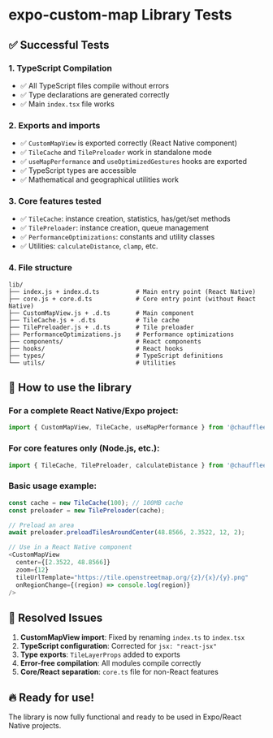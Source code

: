 # expo-custom-map Library Tests

## ✅ Successful Tests

### 1. TypeScript Compilation
- ✅ All TypeScript files compile without errors
- ✅ Type declarations are generated correctly
- ✅ Main `index.tsx` file works

### 2. Exports and imports
- ✅ `CustomMapView` is exported correctly (React Native component)
- ✅ `TileCache` and `TilePreloader` work in standalone mode
- ✅ `useMapPerformance` and `useOptimizedGestures` hooks are exported
- ✅ TypeScript types are accessible
- ✅ Mathematical and geographical utilities work

### 3. Core features tested
- ✅ `TileCache`: instance creation, statistics, has/get/set methods
- ✅ `TilePreloader`: instance creation, queue management
- ✅ `PerformanceOptimizations`: constants and utility classes
- ✅ Utilities: `calculateDistance`, `clamp`, etc.

### 4. File structure
```
lib/
├── index.js + index.d.ts          # Main entry point (React Native)
├── core.js + core.d.ts            # Core entry point (without React Native)
├── CustomMapView.js + .d.ts       # Main component
├── TileCache.js + .d.ts           # Tile cache
├── TilePreloader.js + .d.ts       # Tile preloader
├── PerformanceOptimizations.js    # Performance optimizations
├── components/                    # React components
├── hooks/                         # React hooks
├── types/                         # TypeScript definitions
└── utils/                         # Utilities
```

## 🚀 How to use the library

### For a complete React Native/Expo project:
```typescript
import { CustomMapView, TileCache, useMapPerformance } from '@chauffleet/expo-custom-map';
```

### For core features only (Node.js, etc.):
```typescript
import { TileCache, TilePreloader, calculateDistance } from '@chauffleet/expo-custom-map/lib/core';
```

### Basic usage example:
```typescript
const cache = new TileCache(100); // 100MB cache
const preloader = new TilePreloader(cache);

// Preload an area
await preloader.preloadTilesAroundCenter(48.8566, 2.3522, 12, 2);

// Use in a React Native component
<CustomMapView
  center={[2.3522, 48.8566]}
  zoom={12}
  tileUrlTemplate="https://tile.openstreetmap.org/{z}/{x}/{y}.png"
  onRegionChange={(region) => console.log(region)}
/>
```

## 🎯 Resolved Issues

1. **CustomMapView import**: Fixed by renaming `index.ts` to `index.tsx`
2. **TypeScript configuration**: Corrected for `jsx: "react-jsx"`
3. **Type exports**: `TileLayerProps` added to exports
4. **Error-free compilation**: All modules compile correctly
5. **Core/React separation**: `core.ts` file for non-React features

## 🔥 Ready for use!

The library is now fully functional and ready to be used in Expo/React Native projects.
